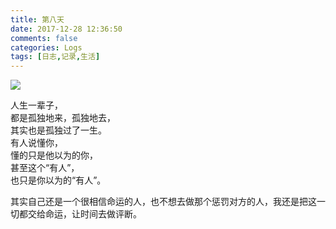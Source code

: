 ```yaml
---
title: 第八天
date: 2017-12-28 12:36:50
comments: false
categories: Logs
tags: [日志,记录,生活]
---
```

![](http://wx1.sinaimg.cn/mw690/ad108d28gy1fmw8uc4z1xj23vc2kw4qq.jpg)  

人生一辈子，  
都是孤独地来，孤独地去，  
其实也是孤独过了一生。  
有人说懂你，  
懂的只是他以为的你，  
甚至这个“有人”，  
也只是你以为的“有人”。  

其实自己还是一个很相信命运的人，也不想去做那个惩罚对方的人，我还是把这一切都交给命运，让时间去做评断。